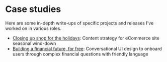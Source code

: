 # Case studies

Here are some in-depth write-ups of specific projects and releases I've worked on in various roles. 

* [Closing up shop for the holidays](/daye-closing-shop.md): Content strategy for eCommerce site seasonal wind-down
* [Building a financial future, for free](/multiply-conversational-design.md): Conversational UI design to onboard users through complex financial questions with friendly language
